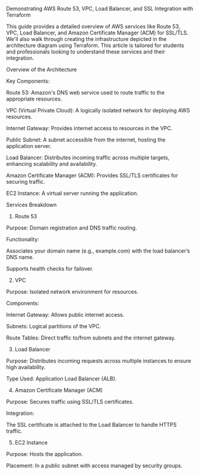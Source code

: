 Demonstrating AWS Route 53, VPC, Load Balancer, and SSL Integration with Terraform

This guide provides a detailed overview of AWS services like Route 53, VPC, Load Balancer, and Amazon Certificate Manager (ACM) for SSL/TLS. We'll also walk through creating the infrastructure depicted in the architecture diagram using Terraform. This article is tailored for students and professionals looking to understand these services and their integration.

Overview of the Architecture

Key Components:

Route 53: Amazon's DNS web service used to route traffic to the appropriate resources.

VPC (Virtual Private Cloud): A logically isolated network for deploying AWS resources.

Internet Gateway: Provides internet access to resources in the VPC.

Public Subnet: A subnet accessible from the internet, hosting the application server.

Load Balancer: Distributes incoming traffic across multiple targets, enhancing scalability and availability.

Amazon Certificate Manager (ACM): Provides SSL/TLS certificates for securing traffic.

EC2 Instance: A virtual server running the application.

Services Breakdown

1. Route 53

Purpose: Domain registration and DNS traffic routing.

Functionality:

Associates your domain name (e.g., example.com) with the load balancer’s DNS name.

Supports health checks for failover.

2. VPC

Purpose: Isolated network environment for resources.

Components:

Internet Gateway: Allows public internet access.

Subnets: Logical partitions of the VPC.

Route Tables: Direct traffic to/from subnets and the internet gateway.

3. Load Balancer

Purpose: Distributes incoming requests across multiple instances to ensure high availability.

Type Used: Application Load Balancer (ALB).

4. Amazon Certificate Manager (ACM)

Purpose: Secures traffic using SSL/TLS certificates.

Integration:

The SSL certificate is attached to the Load Balancer to handle HTTPS traffic.

5. EC2 Instance

Purpose: Hosts the application.

Placement: In a public subnet with access managed by security groups.

